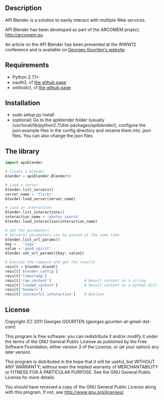 Description
-------
API Blender is a solution to easily interact with multiple Web services.

API Blender has been developed as part of the
ARCOMEM project, <http://arcomem.eu>.

An article on the API Blender has been presented at the WWW12 conference and
is available on 
[Georges Gouriten's website](http://perso.telecom-paristech.fr/~gouriten/).

Requirements
------------
* Python 2.7.1+
* oauth2, cf [the github page](http://github.com/simplegeo/python-oauth2)
* xmltodict, cf [the github page](http://github.com/martinblech/xmltodict)


Installation
---
* sudo setup.py install
* (optional) Go to the apiblender folder (usually
/usr/local/lib/python2.7/dist-packages/apiblender/), configure the
json.example files in the config directory and rename them into .json files. You can also
change the json files.

The library
---

```python
import apiblender

# Create a blender
blender = apiblender.Blender()

# Load a server
blender.list_servers()
server_name = 'flickr' 
blender.load_server(server_name) 

# Load an interaction 
blender.list_interactions()
interaction_name = 'photos_search'
blender.load_interaction(interaction_name)

# Set the parameters
# Serveral parameters can be passed at the same time
blender.list_url_params()
key =   'tags'
value = 'good spirit'
blender.set_url_params({key: value})

# Execute the request and get the results
result = blender.blend()
result['blender_config']
result['timestamp']
result['raw_content']               # Result content as a string
result['loaded_content']            # Result content as a python dict
result['headers']
result['successful_interaction']    # Boolean
```

License
-------
Copyright (C) 2011  Georges GOURITEN (georges.gouriten-at-gmail-dot-com)

This program is free software: you can redistribute it and/or modify
it under the terms of the GNU General Public License as published by
the Free Software Foundation, either version 3 of the License, or
(at your option) any later version.

This program is distributed in the hope that it will be useful,
but WITHOUT ANY WARRANTY; without even the implied warranty of
MERCHANTABILITY or FITNESS FOR A PARTICULAR PURPOSE.  See the
GNU General Public License for more details.

You should have received a copy of the GNU General Public License
along with this program.  If not, see <http://www.gnu.org/licenses/>.
